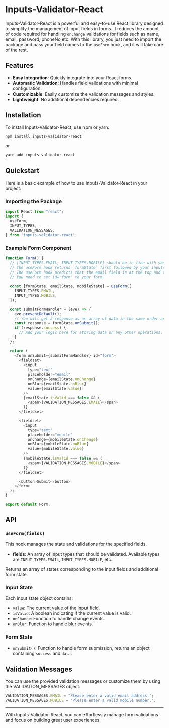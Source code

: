 # Inputs-Validator-React

Inputs-Validator-React is a powerful and easy-to-use React library designed to simplify the management of input fields in forms. It reduces the amount of code required for handling `onChange` validations for fields such as name, email, password, phoneNo etc. With this library, you just need to import the package and pass your field names to the `useForm` hook, and it will take care of the rest.

## Features

- **Easy Integration**: Quickly integrate into your React forms.
- **Automatic Validation**: Handles field validations with minimal configuration.
- **Customizable**: Easily customize the validation messages and styles.
- **Lightweight**: No additional dependencies required.

## Installation

To install Inputs-Validator-React, use npm or yarn:

```bash
npm install inputs-validator-react
```

or

```bash
yarn add inputs-validator-react
```

## Quickstart

Here is a basic example of how to use Inputs-Validator-React in your project:

### Importing the Package

```javascript
import React from "react";
import {
  useForm,
  INPUT_TYPES,
  VALIDATION_MESSAGES,
} from "inputs-validator-react";
```

### Example Form Component

```javascript
function Form() {
  // [INPUT_TYPES.EMAIL, INPUT_TYPES.MOBILE] should be in line with your form input fields.
  // The useForm hook returns `formState` first followed by your inputstates, in the specified order.
  // The useForm hook predicts that the email field is at the top and then mobile.
  // You need to set id="form" to your form.

  const [formState, emailState, mobileState] = useForm([
    INPUT_TYPES.EMAIL,
    INPUT_TYPES.MOBILE,
  ]);

  const submitFormHandler = (eve) => {
    eve.preventDefault();
    // You will get a response as an array of data in the same order as passed in the `useForm` hook.
    const response = formState.onSubmit();
    if (response.success) {
      // Add your logic here for storing data or any other operations.
    }
  };

  return (
    <form onSubmit={submitFormHandler} id="form">
      <fieldset>
        <input
          type="text"
          placeholder="email"
          onChange={emailState.onChange}
          onBlur={emailState.onBlur}
          value={emailState.value}
        />
        {emailState.isValid === false && (
          <span>{VALIDATION_MESSAGES.EMAIL}</span>
        )}
      </fieldset>

      <fieldset>
        <input
          type="text"
          placeholder="mobile"
          onChange={mobileState.onChange}
          onBlur={mobileState.onBlur}
          value={mobileState.value}
        />
        {mobileState.isValid === false && (
          <span>{VALIDATION_MESSAGES.MOBILE}</span>
        )}
      </fieldset>

      <button>Submit</button>
    </form>
  );
}

export default Form;
```

## API

### `useForm(fields)`

This hook manages the state and validations for the specified fields.

- **fields**: An array of input types that should be validated. Available types are `INPUT_TYPES.EMAIL`, `INPUT_TYPES.MOBILE`, etc.

Returns an array of states corresponding to the input fields and additional form state.

### Input State

Each input state object contains:

- `value`: The current value of the input field.
- `isValid`: A boolean indicating if the current value is valid.
- `onChange`: Function to handle change events.
- `onBlur`: Function to handle blur events.

### Form State

- `onSubmit()`: Function to handle form submission, returns an object containing `success` and `data`.

## Validation Messages

You can use the provided validation messages or customize them by using the VALIDATION_MESSAGES object.

```javascript
VALIDATION_MESSAGES.EMAIL = "Please enter a valid email address.";
VALIDATION_MESSAGES.MOBILE = "Please enter a valid mobile number.";
```

---

With Inputs-Validator-React, you can effortlessly manage form validations and focus on building great user experiences.
